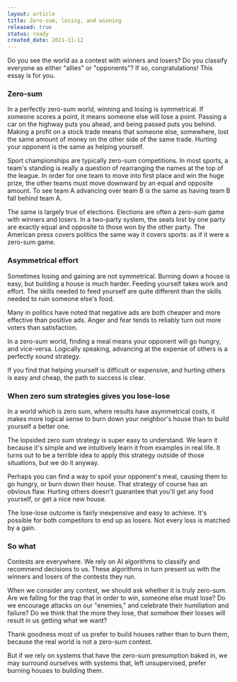 ```yaml
---
layout: article
title: Zero-sum, losing, and winning
released: true
status: ready
created_date: 2021-11-12
---
```


Do you see the world as a contest with winners and losers? Do you
classify everyone as either "allies" or "opponents"? If so, congratulations!
This essay is for you. 

### Zero-sum

In a perfectly zero-sum world, winning and losing is symmetrical.  If
someone scores a point, it means someone else will lose a
point. Passing a car on the highway puts you ahead, and being passed
puts you behind. Making a profit on a stock trade means that someone
else, somewhere, lost the same amount of money on the other side of
the same trade. Hurting your opponent is the same as helping yourself.

Sport championships are typically zero-sum competitions.  In most
sports, a team's standing is really a question of rearranging the
names at the top of the league. In order for one team to move into
first place and win the huge prize, the other teams must move downward
by an equal and opposite amount. To see team A advancing over team B
is the same as having team B fall behind team A.

The same is largely true of elections. Elections are often a zero-sum
game with winners and losers. In a two-party system, the seats lost by
one party are exactly equal and opposite to those won by the other
party. The American press covers politics the same way it covers
sports: as if it were a zero-sum game.


### Asymmetrical effort

Sometimes losing and gaining are not symmetrical. Burning down a house
is easy, but building a house is much harder.  Feeding yourself takes
work and effort. The skills needed to feed yourself are quite
different than the skills needed to ruin someone else's food.

Many in politics have noted that negative ads are both cheaper and
more effective than positive ads. Anger and fear tends to reliably
turn out more voters than satisfaction.

In a zero-sum world, finding a meal means your opponent will go
hungry, and vice-versa. Logically speaking, advancing at the expense
of others is a perfectly sound strategy.

If you find that helping yourself is difficult or expensive, and
hurting others is easy and cheap, the path to success is clear. 


### When zero sum strategies gives you lose-lose

In a world which is zero sum, where results have asymmetrical costs,
it makes more logical sense to burn down your neighbor's house than to
build yourself a better one.

The lopsided zero sum strategy is super easy to understand. We learn
it because it's simple and we intuitively learn it from examples in
real life. It turns out to be a terrible idea to apply this strategy
outside of those situations, but we do it anyway.

Perhaps you can find a way to spoil your opponent's meal, causing them
to go hungry, or burn down their house. That strategy of course has an
obvious flaw. Hurting others doesn't guarantee that you'll get any
food yourself, or get a nice new house.

The lose-lose outcome is fairly inexpensive and easy to achieve.
It's possible for both competitors to end up as losers. Not every loss
is matched by a gain.

### So what

Contests are everywhere. We rely on AI algorithms to classify and
recommend decisions to us. These algorithms in turn present us with
the winners and losers of the contests they run.

When we consider any contest, we should ask whether it is truly
zero-sum. Are we falling for the trap that in order to win, someone
else must lose? Do we encourage attacks on our "enemies," and
celebrate their humiliation and failure? Do we think that the more
they lose, that somehow their losses will result in us getting what we
want?

Thank goodness most of us prefer to build houses rather than to burn
them, because the real world is not a zero-sum contest.

But if we rely on systems that have the zero-sum presumption baked in,
we may surround ourselves with systems that, left unsupervised, prefer
burning houses to building them.


